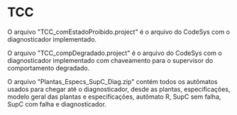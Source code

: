 # TCC

O arquivo "TCC_comEstadoProibido.project" é o arquivo do CodeSys com o diagnosticador implementado.

O arquivo "TCC_compDegradado.project" é o arquivo do CodeSys com o diagnosticador implementado com chaveamento para o supervisor do comportamento degradado.

O arquivo "Plantas_Especs_SupC_Diag.zip" contém todos os autômatos usados para chegar até o diagnosticador, desde as plantas, especificações, modelo geral das plantas e especificações, autômato R, SupC sem falha, SupC com falha e diagnosticador.
